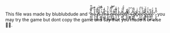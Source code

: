 This file was made by blublubdude and "̷̧͈͕̜̮͗̈́̏͝͠h̷͍̗͍̤̝͑͌́̐̿ę̷̤̘̯̫̂̊̎̅́͌ ̴̻̫̟̱̫͛͆̋̅̍ï̸̡̜̗̜̺̽̈́͒͝͝§̵̩̫͔̼̖̉͌̌̇͝ ̴̻͚͔̮͍̅͛̈́̿̽†̴̩͖̪̗̔̓́̆̚ͅḫ̷̝̲̙̹́͑̽̾̚ȩ̶͚͚̭̂͊̀̍̈́̆ͅ ̵̡̜̖͖̻̈́̓̈́͝͠ģ̶̯͓̬̬͋̽̿͂͝ṛ̷͚͖͇̻͆͆̊̚͠ễ̶̠̥̙̤͖͊̌͌̾å̶͈̗̹͔̜̔̓̑̀̚†̷͔͇̩̰͓͋̋́̍̚ê̸̬̖̣̱͑͗̽͌̈́͜§̸̭̲͖̤̫̓̃͛̌̚†̷͎̲̬̭̀̏͆̊̕ͅ ̴͎͇̝̘̉̑̓͛͝ͅ¢̶̺̬̼͍̦̑͌͑̅́ð̸̲̼̟͉̻̓̀̆̏̚Ð̷̡̑̎̓͗̚ê̴̙̟̬̣̲̈͑̀̾͠r̸̞̠͈̘̳̋́́͐͂ ̴̛̦̰̲͚̼͌͆̇͑ê̴͇͇̦͉͈̂͂͌̉̈v̴͚̳̞̙͔̑͊̈́̈́͘ế̷͖̲̟͖̳̔̄̃̚r̴̳͕͙̖̂̄̎̃̈́͜".̴̗͍͎̖͓͐͆̐̏̏ you may try the game but dont copy the game and say that you made it or else 🔪🔪.
